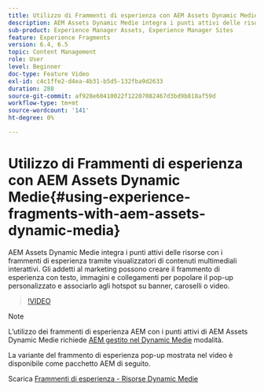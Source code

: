 ```yaml
---
title: Utilizzo di Frammenti di esperienza con AEM Assets Dynamic Medie
description: AEM Assets Dynamic Medie integra i punti attivi delle risorse con i frammenti di esperienza tramite visualizzatori di contenuti multimediali interattivi. Gli addetti al marketing possono creare il frammento di esperienza con testo, immagini e collegamenti per popolare il pop-up personalizzato e associarlo agli hotspot su banner, caroselli o video.
sub-product: Experience Manager Assets, Experience Manager Sites
feature: Experience Fragments
version: 6.4, 6.5
topic: Content Management
role: User
level: Beginner
doc-type: Feature Video
exl-id: c4c1ffe2-d4ea-4b31-b5d5-132fba9d2633
duration: 288
source-git-commit: af928e60410022f12207082467d3bd9b818af59d
workflow-type: tm+mt
source-wordcount: '141'
ht-degree: 0%

---
```


# Utilizzo di Frammenti di esperienza con AEM Assets Dynamic Medie{#using-experience-fragments-with-aem-assets-dynamic-media}

AEM Assets Dynamic Medie integra i punti attivi delle risorse con i frammenti di esperienza tramite visualizzatori di contenuti multimediali interattivi. Gli addetti al marketing possono creare il frammento di esperienza con testo, immagini e collegamenti per popolare il pop-up personalizzato e associarlo agli hotspot su banner, caroselli o video.

>[!VIDEO](https://video.tv.adobe.com/v/22115?quality=12&learn=on)

>[!NOTE]
>
>L’utilizzo dei frammenti di esperienza AEM con i punti attivi di AEM Assets Dynamic Medie richiede [AEM gestito nel Dynamic Medie](https://experienceleague.adobe.com/docs/) modalità.

La variante del frammento di esperienza pop-up mostrata nel video è disponibile come pacchetto AEM di seguito.

Scarica [Frammenti di esperienza - Risorse Dynamic Medie](assets/experience-fragmentsdynamic-mediaassets-100.zip)
